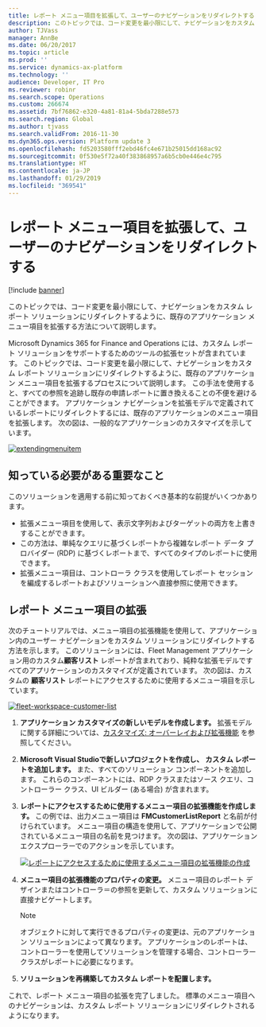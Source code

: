 ```yaml
---
title: レポート メニュー項目を拡張して、ユーザーのナビゲーションをリダイレクトする
description: このトピックでは、コード変更を最小限にして、ナビゲーションをカスタム レポート ソリューションにリダイレクトするように、既存のアプリケーション メニュー項目を拡張する方法について説明します。
author: TJVass
manager: AnnBe
ms.date: 06/20/2017
ms.topic: article
ms.prod: ''
ms.service: dynamics-ax-platform
ms.technology: ''
audience: Developer, IT Pro
ms.reviewer: robinr
ms.search.scope: Operations
ms.custom: 266674
ms.assetid: 7bf76862-e320-4a81-81a4-5bda7288e573
ms.search.region: Global
ms.author: tjvass
ms.search.validFrom: 2016-11-30
ms.dyn365.ops.version: Platform update 3
ms.openlocfilehash: fd5203580fff2ebd46fc4e671b25015dd168ac92
ms.sourcegitcommit: 0f530e5f72a40f383868957a6b5cb0e446e4c795
ms.translationtype: HT
ms.contentlocale: ja-JP
ms.lasthandoff: 01/29/2019
ms.locfileid: "369541"
---
```

# <a name="extend-report-menu-items-to-redirect-user-navigations"></a>レポート メニュー項目を拡張して、ユーザーのナビゲーションをリダイレクトする

[!include [banner](../includes/banner.md)]

このトピックでは、コード変更を最小限にして、ナビゲーションをカスタム レポート ソリューションにリダイレクトするように、既存のアプリケーション メニュー項目を拡張する方法について説明します。

Microsoft Dynamics 365 for Finance and Operations には、カスタム レポート ソリューションをサポートするためのツールの拡張セットが含まれています。 このトピックでは、コード変更を最小限にして、ナビゲーションをカスタム レポート ソリューションにリダイレクトするように、既存のアプリケーション メニュー項目を拡張するプロセスについて説明します。 この手法を使用すると、すべての参照を追跡し既存の申請レポートに置き換えることの不便を避けることができます。 アプリケーション ナビゲーションを拡張モデルで定義されているレポートにリダイレクトするには、既存のアプリケーションのメニュー項目を拡張します。 次の図は、一般的なアプリケーションのカスタマイズを示しています。

[![extendingmenuitem](./media/extendingmenuitem.png)](./media/extendingmenuitem.png)

## <a name="whats-important-to-know"></a>知っている必要がある重要なこと
このソリューションを適用する前に知っておくべき基本的な前提がいくつかあります。

- 拡張メニュー項目を使用して、表示文字列およびターゲットの両方を上書きすることができます。
- この方法は、単純なクエリに基づくレポートから複雑なレポート データ プロバイダー (RDP) に基づくレポートまで、すべてのタイプのレポートに使用できます。
- 拡張メニュー項目は、コントローラ クラスを使用してレポート セッションを編成するレポートおよびソリューションへ直接参照に使用できます。

## <a name="extend-report-menu-items"></a>レポート メニュー項目の拡張
次のチュートリアルでは、メニュー項目の拡張機能を使用して、アプリケーション内のユーザー ナビゲーションをカスタム ソリューションにリダイレクトする方法を示します。 このソリューションには、Fleet Management アプリケーション用のカスタム**顧客リスト** レポートが含まれており、純粋な拡張モデルですべてのアプリケーションのカスタマイズが定義されています。 次の図は、カスタムの **顧客リスト** レポートにアクセスするために使用するメニュー項目を示しています。

[![fleet-workspace-customer-list](./media/fleet-workspace-customer-list.png)](./media/fleet-workspace-customer-list.png)

1. **アプリケーション カスタマイズの新しいモデルを作成します。** 拡張モデルに関する詳細については、[カスタマイズ: オーバーレイおよび拡張機能](../extensibility/customization-overlayering-extensions.md) を参照してください。
2. **Microsoft Visual Studioで新しいプロジェクトを作成し、** **カスタム レポートを追加します。** また、すべてのソリューション コンポーネントを追加します。 これらのコンポーネントには、RDP クラスまたはソース クエリ、コントローラー クラス、UI ビルダー (ある場合) が含まれます。
3. **レポートにアクセスするために使用するメニュー項目の拡張機能を作成します。** この例では、出力メニュー項目は **FMCustomerListReport** と名前が付けられています。 メニュー項目の構造を使用して、アプリケーションで公開されているメニュー項目の名前を見つけます。 次の図は、アプリケーション エクスプローラーでのアクションを示しています。

    [![レポートにアクセスするために使用するメニュー項目の拡張機能の作成](./media/fleet-extension-create-menu-extension-1024x632.png)](./media/fleet-extension-create-menu-extension.png)

4. **メニュー項目の拡張機能のプロパティの変更。** メニュー項目のレポート デザインまたはコントローラ＝の参照を更新して、カスタム ソリューションに直接ナビゲートします。

    > [!NOTE]
    > オブジェクトに対して実行できるプロパティの変更は、元のアプリケーション ソリューションによって異なります。 アプリケーションのレポートは、コントローラーを使用してソリューションを管理する場合、コントローラー クラスがレポートに必要になります。

5. **ソリューションを再構築してカスタム レポートを配置します。**

これで、レポート メニュー項目の拡張を完了しました。 標準のメニュー項目へのナビゲーションは、カスタム レポート ソリューションにリダイレクトされるようになります。
